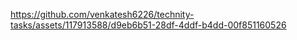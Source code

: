 https://github.com/venkatesh6226/technity-tasks/assets/117913588/d9eb6b51-28df-4ddf-b4dd-00f851160526

